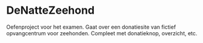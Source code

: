 # DeNatteZeehond
Oefenproject voor het examen. Gaat over een donatiesite van fictief opvangcentrum voor zeehonden. Compleet met donatieknop, overzicht, etc. 
